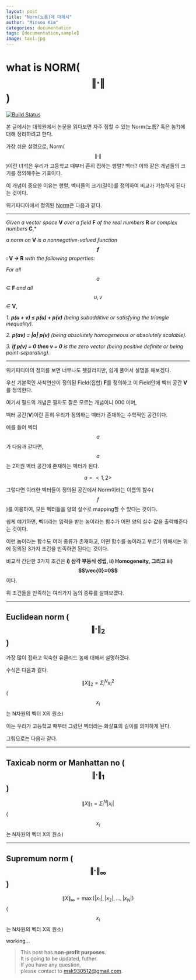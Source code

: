 ```yaml
---
layout: post
title: "Norm(노름)에 대해서"
author: "Minsoo Kim"
categories: documentation
tags: [documentation,sample]
image: taxi.jpg
---
```


# what is **NORM($$\lVert\cdot \rVert$$)**

[![Build Status](https://travis-ci.org/joemccann/dillinger.svg?branch=master)](https://travis-ci.org/joemccann/dillinger)

본 글에서는 대학원에서 논문을 읽다보면 자주 접할 수 있는 Norm(노름? 혹은 놈?)에 대해 정리하려고 한다.

가장 쉬운 설명으로, Norm($$\lVert\cdot \rVert$$)이란 녀석은 우리가 고등학교 때부터 흔히 접하는 행렬? 백터? 이와 같은 개념들의 크기를 정의해주는 기호이다.

이 개념이 중요한 이유는 행렬, 벡터들의 크기(길이)를 정의하여 비교가 가능하게 된다는 것이다.

위키피디아에서 정의된 [Norm](https://en.wikipedia.org/wiki/Norm_(mathematics)#cite_note-2,"놈")은 다음과 같다.

***
*Given a vector space* **V** *over a field* **F** *of the real numbers* **R**  *or complex numbers* **C**,*

*a norm on* **V** *is a nonnegative-valued function* **$$f$$: V → R** *with the following properties:*

*For all* $$a$$ ∈ **F** *and all* $$u, v$$ ∈ **V**,

*1. **p(u + v) ≤ p(u) + p(v)** (being subadditive or satisfying the triangle inequality).*

*2. **p(av) = |a| p(v)** (being absolutely homogeneous or absolutely scalable).*

*3. **If p(v) = 0 then v = 0** is the zero vector (being positive definite or being point-separating).*
***

위키피디아의 정의를 보면 너무나도 헷갈리지만, 쉽게 풀어서 설명을 해보겠다.

우선 기본적인 사칙연산이 정의된 Field(집합) **F**를 정의하고 이 Field안에 벡터 공간 **V**를 정의한다.

여기서 필드의 개념은 필자도 잘은 모르는 개념이니 000 이며,

벡터 공간(**V**)이란 흔히 우리가 정의하는 벡터가 존재하는 수학적인 공간이다.


예를 들어 벡터 $$a$$가 다음과 같다면,  $$a$$는 2차원 벡터 공간에 존재하는 벡터가 된다.

$$a=<1,2>$$

그렇다면 이러한 벡터들이 정의된 공간에서 Norm이라는 이름의 함수($$f$$)를 이용하여, 모든 벡터들을 양의 실수로 mapping할 수 있다는 것이다.

쉽게 얘기하면, 벡터라는 입력을 받는 놈이라는 함수가 어떤 양의 실수 값을 출력해준다는 것이다.

이런 놈이라는 함수도 여러 종류가 존재하고, 어떤 함수를 놈이라고 부르기 위해서는 위에 정의된 3가지 조건을 만족하면 된다는 것이다.

비교적 간단한 3가지 조건은 **i) 삼각 부등식 성립, ii) Homogeneity, 그리고 iii) $$\vec{0}=0$$** 이다.

위 조건들을 만족하는 여러가지 놈의 종류를 살펴보겠다.

***
## Euclidean norm ($$\lVert\cdot \rVert_{2}$$)
가장 많이 접하고 익숙한 유클리드 놈에 대해서 설명하겠다.

수식은 다음과 같다.

$$\lVert X \rVert_{2}=\Sigma^N_{i}x^2_{i}$$ ($$x_i$$는 N차원의 벡터 X의 원소)

이는 우리가 고등학교 때부터 그렸던 벡터라는 화살표의 길이를 의미하게 된다.

그림으로는 다음과 같다.


***
## Taxicab norm or Manhattan no ($$\lVert\cdot \rVert_{1}$$)

$$\lVert X \rVert_{1}=\Sigma^N_{i}|x_{i}|$$ ($$x_i$$는 N차원의 벡터 X의 원소)

***
## Supremum norm ($$\lVert\cdot \rVert_{\infty}$$)

$$\lVert X \rVert_{\infty}=\max(|x_{1}|, |x_{2}|, \dots, |x_{N}|)$$ ($$x_i$$는 N차원의 벡터 X의 원소)


working...

> This post has **non-profit purposes**.\
> It is going to be updated, futher.\
> If you have any question, \
> please contact to msk930512@gmail.com.
